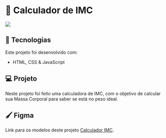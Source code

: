# 🧮 Calculador de IMC
![](https://github.com/GomesKay/Calculador-de-IMC/assets/85319481/7d0dc09c-d6cb-440a-86bc-df53a2704bef)

## 🚀 Tecnologias
Este projeto foi desenvolvido com:
* HTML, CSS & JavaScript

## 💻 Projeto
Neste projeto foi feito uma calculadora de IMC, com o objetivo de calcular sua Massa Corporal para saber se está no peso ideal.

## 🖌️ Figma
Link para os modelos deste projeto [Calculador IMC](https://www.figma.com/file/AYpYwN7yNPRGAV02lIq80W/Calculador-IMC?type=design&node-id=2-2&mode=design&t=1G82PDvqlDizfZcX-0).
